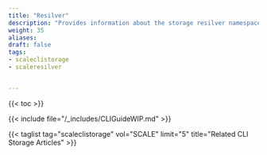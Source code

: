 ```yaml
---
title: "Resilver"
description: "Provides information about the storage resilver namespace in the TrueNAS CLI. Includes command syntax and common commands."
weight: 35
aliases:
draft: false
tags:
- scaleclistorage
- scaleresilver


---
```


{{< toc >}}

{{< include file="/_includes/CLIGuideWIP.md" >}}

{{< taglist tag="scaleclistorage" vol="SCALE" limit="5" title="Related CLI Storage Articles" >}}
